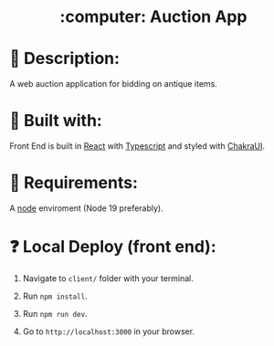 <h1 style="border: none" align="center">:computer: Auction App</h1>

# :raised_hands: Description:

A web auction application for bidding on antique items.

# :wrench: Built with:

Front End is built in [React](https://reactjs.org) with [Typescript](https://www.typescriptlang.org) and styled with [ChakraUI](https://chakra-ui.com).

# :eyes: Requirements:

A [node](https://nodejs.org/) enviroment (Node 19 preferably).

# :question: Local Deploy (front end):

1. Navigate to `client/` folder with your terminal.

2. Run `npm install`.

3. Run `npm run dev`.

4. Go to `http://localhost:3000` in your browser.